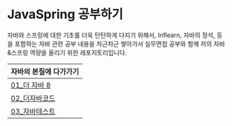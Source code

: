 # JavaSpring 공부하기

자바와 스프링에 대한 기초를 더욱 탄탄하게 다지기 위해서, Inflearn, 자바의 정석, 등을 포함하는
자바 관련 공부 내용을 차근차근 쌓아가서 실무면접 공부와 함께 저의 자바&스프링 역량을 올리기 위한
레포지토리입니다.

| 자바의 본질에 다가가기                                                                                 |
| :----------------------------------------------------------------------------------------------------- |
| [01\_더 자바 8](https://github.com/jihyeonmun/SelfLearningaboutJavaSpring/tree/master/01_TheJava8)     |
| [02\_더자바코드](https://github.com/jihyeonmun/SelfLearningaboutJavaSpring/tree/master/02_TheJavaCode) |
| [03\_자바테스트](https://github.com/jihyeonmun/SelfLearningaboutJavaSpring/tree/master/03_JavaTest)    |
